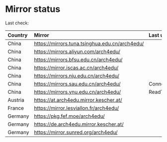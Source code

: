 <script src="./time.js"></script>
# Mirror status
Last check: <script type="text/javascript">localize(1681355926.1277456);</script>

|Country|Mirror|Last update|
|:------|:-----|:----------|
|China|https://mirrors.tuna.tsinghua.edu.cn/arch4edu/|<script type="text/javascript">localize(1681324254);</script>|
|China|https://mirrors.aliyun.com/arch4edu/|<script type="text/javascript">localize(1681324254);</script>|
|China|https://mirrors.bfsu.edu.cn/arch4edu/|<script type="text/javascript">localize(1681324254);</script>|
|China|https://mirror.iscas.ac.cn/arch4edu/|<script type="text/javascript">localize(1681324254);</script>|
|China|https://mirrors.nju.edu.cn/arch4edu/|<script type="text/javascript">localize(1681281369);</script>|
|China|https://mirrors.sau.edu.cn/arch4edu/|ConnectionError|
|China|https://mirrors.ynu.edu.cn/arch4edu/|ReadTimeout|
|Austria|https://at.arch4edu.mirror.kescher.at/|<script type="text/javascript">localize(1681324254);</script>|
|France|https://mirror.lesviallon.fr/arch4edu/|<script type="text/javascript">localize(1681324254);</script>|
|Germany|https://pkg.fef.moe/arch4edu/|<script type="text/javascript">localize(1681324254);</script>|
|Germany|https://de.arch4edu.mirror.kescher.at/|<script type="text/javascript">localize(1681324254);</script>|
|Germany|https://mirror.sunred.org/arch4edu/|<script type="text/javascript">localize(1681324254);</script>|

<script src="./tablefilter/tablefilter.js"></script>
<script src="./table.js"></script>